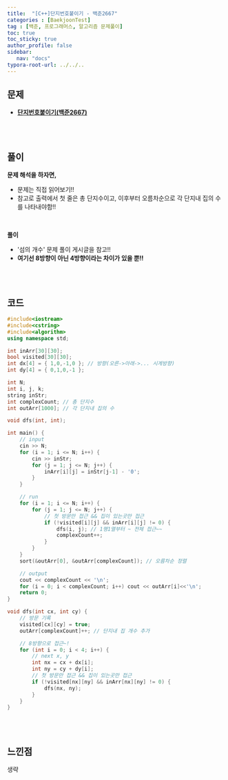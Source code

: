 ```yaml
---
title:  "[C++]단지번호붙이기 - 백준2667"
categories : [BaekjoonTest]
tag : [백준, 프로그래머스, 알고리즘 문제풀이]
toc: true
toc_sticky: true
author_profile: false
sidebar:
   nav: "docs"
typora-root-url: ../../..
---
```




## 문제

* **[단지번호붙이기(백준2667)](https://www.acmicpc.net/problem/2667)**

<br><br>

## 풀이

**문제 해석을 하자면,**

* 문제는 직접 읽어보기!!
* 참고로 출력에서 첫 줄은 총 단지수이고, 이후부터 오름차순으로 각 단지내 집의 수를 나타내야함!!


<br>

**풀이**

* '섬의 개수' 문제 풀이 게시글을 참고!!
* **여기선 8방향이 아닌 4방향이라는 차이가 있을 뿐!!**


<br><br>

## 코드

```c++
#include<iostream>
#include<cstring>
#include<algorithm>
using namespace std;

int inArr[30][30];
bool visited[30][30];
int dx[4] = { 1,0,-1,0 }; // 방향(오른->아래->... 시계방향)
int dy[4] = { 0,1,0,-1 };

int N;
int i, j, k;
string inStr;
int complexCount; // 총 단지수
int outArr[1000]; // 각 단지내 집의 수

void dfs(int, int);

int main() {
	// input
	cin >> N;
	for (i = 1; i <= N; i++) {
		cin >> inStr;
		for (j = 1; j <= N; j++) {
			inArr[i][j] = inStr[j-1] - '0';
		}
	}

	// run
	for (i = 1; i <= N; i++) {
		for (j = 1; j <= N; j++) {
			// 첫 방문만 접근 && 집이 있는곳만 접근
			if (!visited[i][j] && inArr[i][j] != 0) { 
				dfs(i, j); // 1행1열부터 ~ 전체 접근~~
				complexCount++;
			}
		}
	}
	sort(&outArr[0], &outArr[complexCount]); // 오름차순 정렬

	// output
	cout << complexCount << '\n';
	for (i = 0; i < complexCount; i++) cout << outArr[i]<<'\n';
	return 0;
}

void dfs(int cx, int cy) {
	// 방문 기록
	visited[cx][cy] = true;
	outArr[complexCount]++; // 단지내 집 개수 추가

	// 8방향으로 접근~!
	for (int i = 0; i < 4; i++) {
		// next x, y
		int nx = cx + dx[i];
		int ny = cy + dy[i];
		// 첫 방문만 접근 && 집이 있는곳만 접근
		if (!visited[nx][ny] && inArr[nx][ny] != 0) {
			dfs(nx, ny);
		}
	}
}
```

<br><br>

## 느낀점

생략
